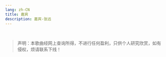 ```yaml
---
lang: zh-CN  
title: 嘉宾  
description: 嘉宾-张远
---
```



<MusicPlayer musicId="1809701604" :lyricData="lyricData" musicSrc="https://oss-xuxin.oss-cn-beijing.aliyuncs.com/blog/music/%E5%98%89%E5%AE%BE-%E5%BC%A0%E8%BF%9C.mp3" style="margin:0 auto" theme="borealis"></MusicPlayer>

<br>

> 声明：本歌曲经网上查询所得，不进行任何盈利，只供个人研究欣赏，如有侵权，烦请联系下线！

<script>
export default {
    data() {
        return {
          lyricData: {
              "id": "1809701604",
              "title": "嘉宾",
              "artist": "张远",
              "album": "嘉宾",
              "cover": "https://p2.music.126.net/6m3m-AavekpkH48tGfh2Kw==/109951165608791795.jpg?param=250y250",
              "lyric": "[00:00.000] 作词 : 王泽言/张远\n[00:01.000] 作曲 : 王泽言\n[00:02.000] 编曲 : 陈禹骁/任斌\n[00:03.000] 制作人 : 丁培峰\n[00:04.09](未经许可，不得翻唱或使用)\n[00:21.51]分手后第几个冬季\n[00:25.68]今天是星期几\n[00:28.75]偶尔会想起你\n[00:34.34]你突如其来的简讯\n[00:38.38]让我措手不及\n[00:41.73]愣住站在原地\n[00:47.07]当所有人都替你开心\n[00:50.21]我却才傻傻清醒\n[00:52.79]原来早已有人\n[00:55.01]为你订做了嫁衣\n[00:58.14]感谢你特别邀请\n[01:01.28]来见证你的爱情\n[01:04.42]我时刻提醒自己别逃避\n[01:10.43]拿着喜帖一步一步走近\n[01:14.12]他精心布置的场地\n[01:17.71]可惜这是属于你的风景\n[01:21.30]而我只是嘉宾\n[01:23.83]我放下所有回忆\n[01:26.86]来成全你的爱情\n[01:30.10]却始终不愿相信这是命\n[01:35.92]好久不见的你有点疏离\n[01:39.72]握手寒暄如此客气\n[01:43.31]何必要在他的面前刻意\n[01:46.95]隐瞒我的世界有过你\n[02:15.06]不知不觉钟声响起\n[02:19.14]你守候在原地\n[02:22.23]等待着他靠近\n[02:27.81]温柔的他单膝跪地\n[02:31.56]钻戒缓缓戴进\n[02:35.05]你的无名指里\n[02:40.71]当所有人都替你开心\n[02:43.79]我却才傻傻清醒\n[02:46.12]原来我们之间\n[02:48.64]已没有任何关系\n[02:51.68]感谢你特别邀请\n[02:54.81]来见证你的爱情\n[02:58.01]我时刻提醒自己别逃避\n[03:04.07]今天你妆扮得格外美丽\n[03:07.66]这美也曾拥在怀里\n[03:11.41]可惜这是你和他的婚礼\n[03:14.99]而我只是嘉宾\n[03:17.37]我放下所有回忆\n[03:20.45]来成全你的爱情\n[03:23.59]却始终不愿相信这是命\n[03:29.70]说好的永远变成了曾经\n[03:33.30]我试着衷心祝福你\n[03:36.94]请原谅我不体面没出息\n[03:40.52]选择失陪一下先离席\n[03:47.90]又不是偶像剧\n[03:50.79]怎么我演得那么入戏\n[03:55.70]这不堪入目的剧情\n[04:02.22]感谢你特别邀请\n[04:05.21]观赏你要的爱情\n[04:08.45]嘉宾也许是另一种宿命\n[04:14.47]离开你的自己事到如今\n[04:18.06]还有什么资格关心\n[04:21.71]毕竟终成眷属的人是你\n[04:25.40]而我只是嘉宾\n[04:27.77]我流尽所有回忆\n[04:30.86]来庆祝你的婚礼\n[04:34.04]却始终没有勇气祝福你\n[04:40.06]谢谢你送给我最后清醒\n[04:43.64]把自己还给我自己\n[04:50.66]至少我还能够成为那个\n[04:54.25]见证你们爱情的嘉宾\n[05:00.92]遇见你的他真的好幸运\n[05:04.76]但愿他会比我更爱你\n[05:29.06]监制 : 徐怀超\n[05:29.73]和声 : 金天\n[05:30.39]混音 : 张锦亮\n[05:31.05]母带 : 丁培峰\n[05:31.20]录音室 & 录音师 : TRENDY MUSIC@袁栋\n[05:31.55]制作公司 : TRENDY MUSIC\n[05:32.56]SP : 漫吞吞文化\n",
              "sub_lyric": "",
              "link": "https://music.163.com/song/media/outer/url?id=1809701604",
              "served": false,
              "cached": true
          }
        }
    }
}
</script>

<Comment></Comment>
